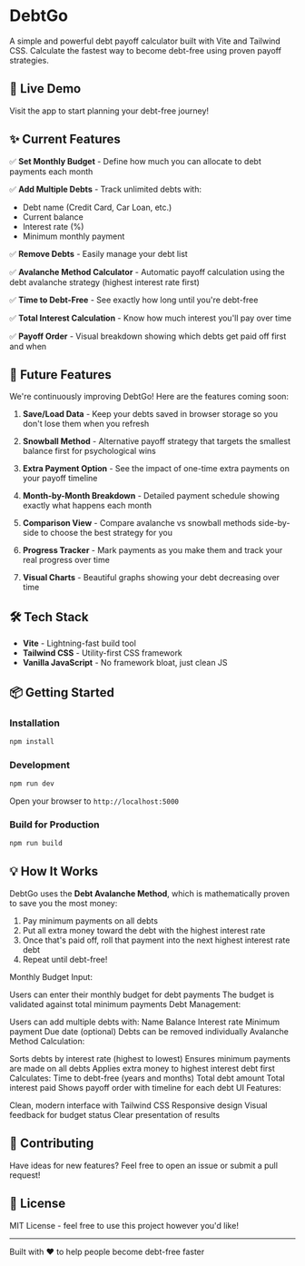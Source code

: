 # DebtGo

A simple and powerful debt payoff calculator built with Vite and Tailwind CSS. Calculate the fastest way to become debt-free using proven payoff strategies.

## 🚀 Live Demo

Visit the app to start planning your debt-free journey!

## ✨ Current Features

✅ **Set Monthly Budget** - Define how much you can allocate to debt payments each month

✅ **Add Multiple Debts** - Track unlimited debts with:
  - Debt name (Credit Card, Car Loan, etc.)
  - Current balance
  - Interest rate (%)
  - Minimum monthly payment

✅ **Remove Debts** - Easily manage your debt list

✅ **Avalanche Method Calculator** - Automatic payoff calculation using the debt avalanche strategy (highest interest rate first)

✅ **Time to Debt-Free** - See exactly how long until you're debt-free

✅ **Total Interest Calculation** - Know how much interest you'll pay over time

✅ **Payoff Order** - Visual breakdown showing which debts get paid off first and when

## 🔮 Future Features

We're continuously improving DebtGo! Here are the features coming soon:

1. **Save/Load Data** - Keep your debts saved in browser storage so you don't lose them when you refresh

2. **Snowball Method** - Alternative payoff strategy that targets the smallest balance first for psychological wins

3. **Extra Payment Option** - See the impact of one-time extra payments on your payoff timeline

4. **Month-by-Month Breakdown** - Detailed payment schedule showing exactly what happens each month

5. **Comparison View** - Compare avalanche vs snowball methods side-by-side to choose the best strategy for you

6. **Progress Tracker** - Mark payments as you make them and track your real progress over time

7. **Visual Charts** - Beautiful graphs showing your debt decreasing over time

## 🛠️ Tech Stack

- **Vite** - Lightning-fast build tool
- **Tailwind CSS** - Utility-first CSS framework
- **Vanilla JavaScript** - No framework bloat, just clean JS

## 📦 Getting Started

### Installation

```bash
npm install
```

### Development

```bash
npm run dev
```

Open your browser to `http://localhost:5000`

### Build for Production

```bash
npm run build
```

## 💡 How It Works

DebtGo uses the **Debt Avalanche Method**, which is mathematically proven to save you the most money:

1. Pay minimum payments on all debts
2. Put all extra money toward the debt with the highest interest rate
3. Once that's paid off, roll that payment into the next highest interest rate debt
4. Repeat until debt-free!

Monthly Budget Input:

Users can enter their monthly budget for debt payments
The budget is validated against total minimum payments
Debt Management:

Users can add multiple debts with:
Name
Balance
Interest rate
Minimum payment
Due date (optional)
Debts can be removed individually
Avalanche Method Calculation:

Sorts debts by interest rate (highest to lowest)
Ensures minimum payments are made on all debts
Applies extra money to highest interest debt first
Calculates:
Time to debt-free (years and months)
Total debt amount
Total interest paid
Shows payoff order with timeline for each debt
UI Features:

Clean, modern interface with Tailwind CSS
Responsive design
Visual feedback for budget status
Clear presentation of results

## 🤝 Contributing

Have ideas for new features? Feel free to open an issue or submit a pull request!

## 📄 License

MIT License - feel free to use this project however you'd like!

---

Built with ❤️ to help people become debt-free faster
